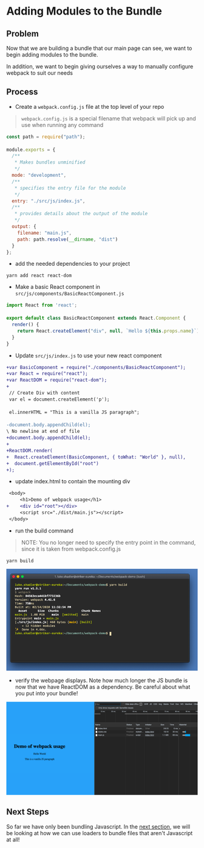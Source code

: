 # Adding Modules to the Bundle

## Problem

Now that we are building a bundle that our main page can see, we want to begin adding modules to the bundle.

In addition, we want to begin giving ourselves a way to manually configure webpack to suit our needs

## Process

- Create a `webpack.config.js` file at  the top level of your repo

> `webpack.config.js` is a special filename that webpack will pick up and use when running any command

```javascript
const path = require("path");

module.exports = {
  /**
   * Makes bundles unminified
   */
  mode: "development",
  /**
   * specifies the entry file for the module
   */
  entry: "./src/js/index.js",
  /**
   * provides details about the output of the module
   */
  output: {
    filename: "main.js",
    path: path.resolve(__dirname, "dist")
  }
};
```

- add the needed dependencies to your project
  
```shell
yarn add react react-dom
```

- Make a basic React component in `src/js/components/BasicReactComponent.js`

```javascript
import React from 'react';

export default class BasicReactComponent extends React.Component {
  render() {
    return React.createElement("div", null, `Hello ${this.props.name}`);
  }
}
```

- Update `src/js/index.js` to use your new react component

```diff
+var BasicComponent = require("./components/BasicReactComponent");
+var React = require("react");
+var ReactDOM = require("react-dom");
+
 // Create Div with content
 var el = document.createElement('p');

 el.innerHTML = "This is a vanilla JS paragraph";

-document.body.appendChild(el);
\ No newline at end of file
+document.body.appendChild(el);
+
+ReactDOM.render(
+  React.createElement(BasicComponent, { toWhat: "World" }, null),
+  document.getElementById("root")
+);
```

- update index.html to contain the mounting div

```diff
 <body>
     <h1>Demo of webpack usage</h1>
+    <div id="root"></div>
     <script src="./dist/main.js"></script>
 </body>
```

- run the build command

> NOTE: You no longer need to specify the entry point in the command, since it is taken from webpack.config.js

```shell
yarn build
```

![Build](./images/step-2-build.png)

- verify the webpage displays. Note how much longer the JS bundle is now that we have ReactDOM as a dependency. Be careful about what you put into your bundle!

![Build](./images/step-2-finish.png)

## Next Steps

So far we have only been bundling Javascript. In the [next section](./step-3-loaders), we will be looking at how we can use loaders to bundle files that aren't Javascript at all!